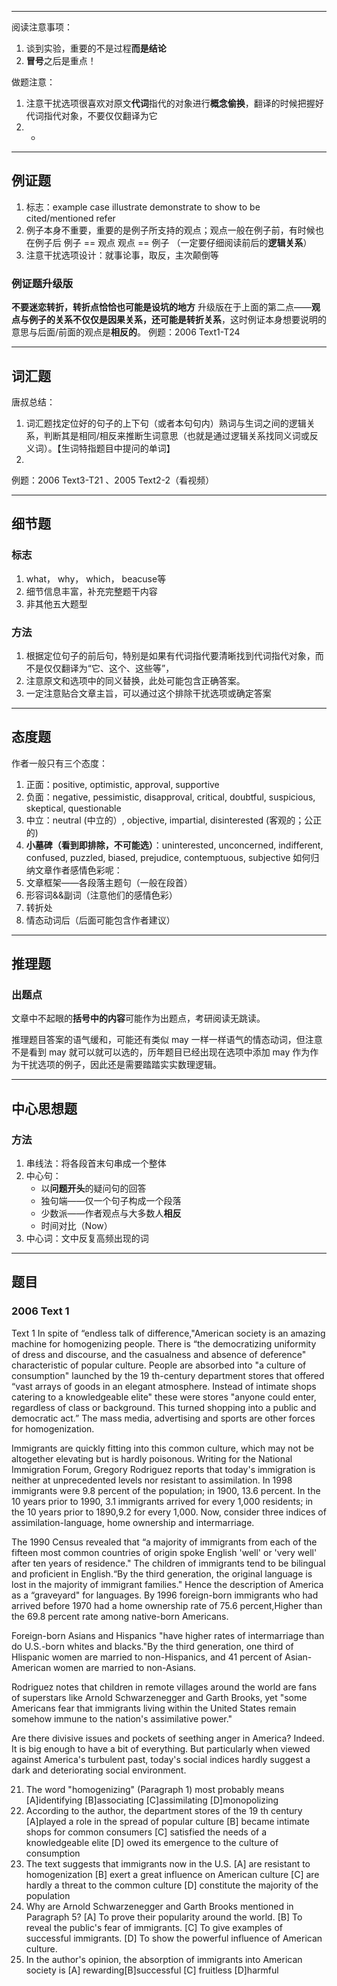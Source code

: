 *****
阅读注意事项：
1. 谈到实验，重要的不是过程**而是结论**
2. **冒号**之后是重点！

做题注意：
1. 注意干扰选项很喜欢对原文**代词**指代的对象进行**概念偷换**，翻译的时候把握好代词指代对象，不要仅仅翻译为它
2. +

*****
## 例证题
1. 标志：example   case   illustrate    demonstrate    to show   to be cited/mentioned    refer
2. 例子本身不重要，重要的是例子所支持的观点；观点一般在例子前，有时候也在例子后
例子    ==    观点
观点    ==    例子
（一定要仔细阅读前后的**逻辑关系**）
3. 注意干扰选项设计：就事论事，取反，主次颠倒等
### 例证题升级版
**不要迷恋转折，转折点恰恰也可能是设坑的地方**
升级版在于上面的第二点——**观点与例子的关系不仅仅是因果关系，还可能是转折关系**，这时例证本身想要说明的意思与后面/前面的观点是**相反的**。
例题：2006 Text1-T24
*****
## 词汇题
唐叔总结：
1. 词汇题找定位好的句子的上下句（或者本句句内）熟词与生词之间的逻辑关系，判断其是相同/相反来推断生词意思（也就是通过逻辑关系找同义词或反义词）。【生词特指题目中提问的单词】
2. 
例题：2006 Text3-T21 、2005 Text2-2（看视频）
*****
## 细节题
### 标志
1. what， why， which， beacuse等
2. 细节信息丰富，补充完整题干内容
3. 非其他五大题型
### 方法
1. 根据定位句子的前后句，特别是如果有代词指代要清晰找到代词指代对象，而不是仅仅翻译为“它、这个、这些等”，
2. 注意原文和选项中的同义替换，此处可能包含正确答案。
3. 一定注意贴合文章主旨，可以通过这个排除干扰选项或确定答案

*****
## 态度题
作者一般只有三个态度：
1. 正面：positive, optimistic, approval, supportive
2. 负面：negative, pessimistic, disapproval, critical, doubtful, suspicious, skeptical, questionable
3. 中立：neutral (中立的）, objective, impartial, disinterested (客观的；公正的)
4. **小墓碑（看到即排除，不可能选）**：uninterested, unconcerned, indifferent, confused, puzzled, biased, prejudice, contemptuous, subjective
如何归纳文章作者感情色彩呢：
1. 文章框架——各段落主题句（一般在段首）
2. 形容词&&副词（注意他们的感情色彩）
3. 转折处
4. 情态动词后（后面可能包含作者建议）
*****
## 推理题
### 出题点
文章中不起眼的**括号中的内容**可能作为出题点，考研阅读无跳读。

推理题目答案的语气缓和，可能还有类似 may 一样一样语气的情态动词，但注意不是看到 may 就可以就可以选的，历年题目已经出现在选项中添加 may 作为作为干扰选项的例子，因此还是需要踏踏实实数理逻辑。
*****
## 中心思想题
### 方法
1. 串线法：将各段首末句串成一个整体
2. 中心句：
	- 以**问题开头**的疑问句的回答
	- 独句端——仅一个句子构成一个段落
	- 少数派——作者观点与大多数人**相反**
	- 时间对比（Now）
1. 中心词：文中反复高频出现的词
*****


## 题目
### 2006 Text 1
Text 1
In spite of “endless talk of difference,"American society is an amazing machine for homogenizing people. There is “the democratizing uniformity of dress and discourse, and the casualness and absence of deference" characteristic of popular culture. People are absorbed into "a culture of consumption" launched by the 19 th-century department stores that offered “vast arrays of goods in an elegant atmosphere. Instead of intimate shops catering to a knowledgeable elite" these were stores "anyone could enter, regardless of class or background. This turned shopping into a public and democratic act.” The mass media, advertising and sports are other forces for homogenization.

Immigrants are quickly fitting into this common culture, which may not be altogether elevating but is hardly poisonous. Writing for the National Immigration Forum, Gregory Rodriguez reports that today's immigration is neither at unprecedented levels nor resistant to assimilation. In 1998 immigrants were 9.8 percent of the population; in 1900, 13.6 percent. In the 10 years prior to 1990, 3.1 immigrants arrived for every 1,000 residents; in the 10 years prior to 1890,9.2 for every 1,000. Now, consider three indices of assimilation-language, home ownership and intermarriage. 

The 1990 Census revealed that “a majority of immigrants from each of the fifteen most common countries of origin spoke English 'well' or 'very well' after ten years of residence." The children of immigrants tend to be bilingual and proficient in English.“By the third generation, the original language is lost in the majority of immigrant families." Hence the description of America as a “graveyard" for languages. By 1996 foreign-born immigrants who had arrived before 1970 had a home ownership rate of 75.6 percent,Higher than the 69.8 percent rate among native-born Americans.

Foreign-born Asians and Hispanics "have higher rates of intermarriage than do U.S.-born whites and blacks."By the third generation, one third of Hlispanic women are married to non-Hispanics, and 41 percent of Asian-American women are married to non-Asians.

Rodriguez notes that chiIdren in remote villages around the world are fans of superstars like Arnold Schwarzenegger and Garth Brooks, yet "some Americans fear that immigrants living within the United States remain somehow immune to the nation's assimilative power."

Are there divisive issues and pockets of seething anger in America? Indeed. It is big enough to have a bit of everything. But particularly when viewed against America's turbulent past, today's social indices hardly suggest a dark and deteriorating social environment.

21. The word "homogenizing" (Paragraph 1) most probably means 
[A]identifying
[B]associating 
[C]assimilating
[D]monopolizing
22. According to the author, the department stores of the 19 th century                          
[A]played a role in the spread of popular culture
[B] became intimate shops for common consumers [C] satisfied the needs of a knowledgeable elite
[D] owed its emergence to the culture of consumption 
23. The text suggests that immigrants now in the U.S.
[A] are resistant to homogenization
[B] exert a great influence on American culture 
[C] are hardly a threat to the common culture 
[D] constitute the majority of the population 
24. Why are Arnold Schwarzenegger and Garth Brooks mentioned in Paragraph 5?
[A] To prove their popularity around the world.
[B] To reveal the public's fear of immigrants. [C] To give examples of successful immigrants.
[D] To show the powerful influence of American culture.
25. In the author's opinion, the absorption of immigrants into American society is
[A] rewarding[B]successful [C] fruitless [D]harmful 


